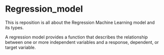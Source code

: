 # Regression_model
This is reposition is all about the Regression Machine Learning model and its types.

A regression model provides a function that describes the relationship between one or more independent variables and a response, dependent, or target variable. 

